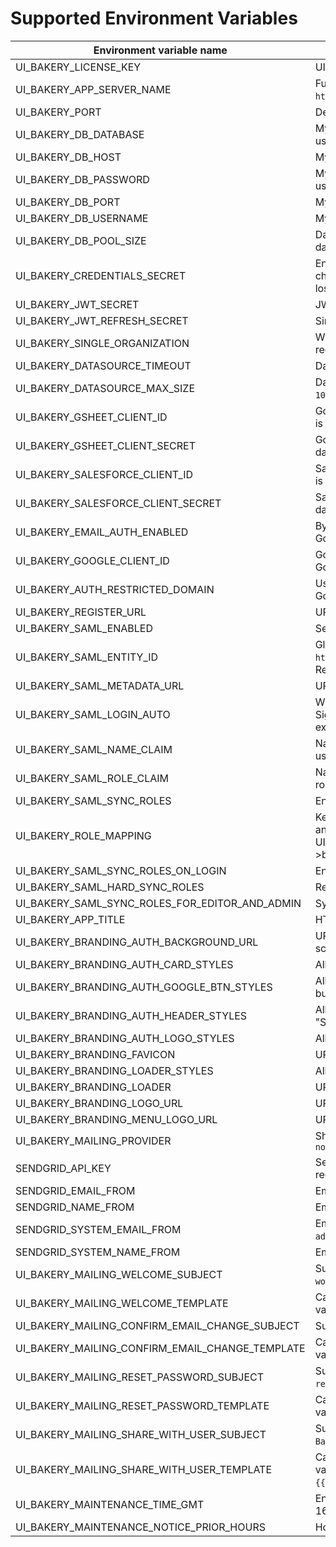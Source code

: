 # Supported Environment Variables
| Environment variable name | Description                                                                                                                                                                                    |
| ------------------------- |------------------------------------------------------------------------------------------------------------------------------------------------------------------------------------------------|
|UI_BAKERY_LICENSE_KEY| UI Bakery licence key. To get your key [contact us](https://uibakery.io/contact-us).                                                                                                           |
|UI_BAKERY_APP_SERVER_NAME| Full domain address where UI Bakery is hosted. For example `https://bakery.mycompany.com`.                                                                                                     |
|UI_BAKERY_PORT| Defines the port UI Bakery is run on.                                                                                                                                                          |
|UI_BAKERY_DB_DATABASE| MySQL database name, must be specified when external database is used.                                                                                                                         |
|UI_BAKERY_DB_HOST| MySQL host name, must be specified when external database is used.                                                                                                                             |
|UI_BAKERY_DB_PASSWORD| MySQL user password, must be specified when external database is used.                                                                                                                         |
|UI_BAKERY_DB_PORT| MySQL port, must be specified when external database is used.                                                                                                                                  |
|UI_BAKERY_DB_USERNAME| MySQL user name, must be specified when external database is used.                                                                                                                             |
|UI_BAKERY_DB_POOL_SIZE| Database connection pool size, can be specified when external database is used. Default value is `100`.                                                                                        |
|UI_BAKERY_CREDENTIALS_SECRET| Encryption key for data source credentials. Must be exactly 32 characters long. Changing this variable on existed instance may lead to losing access to already connected data source.         |
|UI_BAKERY_JWT_SECRET| JWT secret is used to sign user requests to UI Bakery API.                                                                                                                                     |
|UI_BAKERY_JWT_REFRESH_SECRET| Similar to `UI_BAKERY_JWT_SECRET` but for refresh token.                                                                                                                                       |                                                                 |
|UI_BAKERY_SINGLE_ORGANIZATION| When `true`, only one organization can exist. All other attempts to register new one will fail.                                                                                                |
|UI_BAKERY_DATASOURCE_TIMEOUT| Datasource request timeout in milliseconds. Default value is `90000`.                                                                                                                          |
|UI_BAKERY_DATASOURCE_MAX_SIZE| Datasource request maximum response size in bytes. Default value is `102400000`.                                                                                                               |
|UI_BAKERY_GSHEET_CLIENT_ID| Google Sheet API Client Id. Must be provided when GSheet datasource is required.                                                                                                               |
|UI_BAKERY_GSHEET_CLIENT_SECRET| Google Sheet API Client Secret. Must be provided when GSheet datasource is required.                                                                                                           |
|UI_BAKERY_SALESFORCE_CLIENT_ID| Salesforce API Client Id. Must be provided when Salesforce datasource is required.                                                                                                             |
|UI_BAKERY_SALESFORCE_CLIENT_SECRET| Salesforce API Client Secret. Must be provided when Salesforce datasource is required.                                                                                                         |
|UI_BAKERY_EMAIL_AUTH_ENABLED| By default is `true`. Can be set to `false` to allow authentication only with Google or SAML SSO.                                                                                              |
|UI_BAKERY_GOOGLE_CLIENT_ID| Google OAuth Client Id. Must be provided to enable authentication with Google.                                                                                                                 |
|UI_BAKERY_AUTH_RESTRICTED_DOMAIN| Used to restrict which email addresses are allowed to authenticate with Google. For example `mycompany.com`                                                                                    |
|UI_BAKERY_REGISTER_URL| URL for UI Bakery Sign Up page. Default value is `/register`.                                                                                                                                  |
|UI_BAKERY_SAML_ENABLED| Set to `true` to enable SAML authentication.                                                                                                                                                   |
|UI_BAKERY_SAML_ENTITY_ID| Global unique name (Entity ID) for SAML Entity. For example `http://adapplicationregistry.onmicrosoft.com/myorganization/myapp`. Required for SAML athentication.                              |
|UI_BAKERY_SAML_METADATA_URL| URL to SAML metadata XML. Required for SAML athentication.                                                                                                                                     |
|UI_BAKERY_SAML_LOGIN_AUTO| When `true`, SAML authentication flow starts as soon as a user opens Sign In or Sign up page. When `false`, a user must click `Login with SAML` explicitly.                                    |
|UI_BAKERY_SAML_NAME_CLAIM| Name of the custom attribute for SAML that will be used for UI Bakery user name. Default value is `name`.                                                                                      |
|UI_BAKERY_SAML_ROLE_CLAIM| Name of the custom attribute for SAML that will be used for UI Bakery role mapping. Default value is `role`.                                                                                   |
|UI_BAKERY_SAML_SYNC_ROLES| Enable roles syncronization from Identity Server to UI Bakery                                                                                                                                  |
|UI_BAKERY_ROLE_MAPPING| Key pair role mapping where a key is a SAML provider custom claim and value is UI Bakery role name, UI_BAKERY_ROLE_MAPPING=identityRoleName->bakeryRoleName,identityRoleName2->bakeryRoleName2 |
|UI_BAKERY_SAML_SYNC_ROLES_ON_LOGIN| Enable roles sync on login                                                                                                                                                                     |
|UI_BAKERY_SAML_HARD_SYNC_ROLES| Rewrite roles on sync                                                                                                                                                                          |
|UI_BAKERY_SAML_SYNC_ROLES_FOR_EDITOR_AND_ADMIN| Sync roles for admin and editor user roles as well                                                                                                                                             |
|UI_BAKERY_APP_TITLE| HTML `<title/>` tag content. Default value is `UI Bakery`.                                                                                                                                     |
|UI_BAKERY_BRANDING_AUTH_BACKGROUND_URL| URL to image. Allows you to set custom background image for auth screen.                                                                                                                       |
|UI_BAKERY_BRANDING_AUTH_CARD_STYLES| Allows you to set custom CSS styles for card on auth screen.                                                                                                                                   |
|UI_BAKERY_BRANDING_AUTH_GOOGLE_BTN_STYLES| Allows you to set custom CSS styles for "LOGIN WITH GOOGLE" button on auth screen.                                                                                                             |
|UI_BAKERY_BRANDING_AUTH_HEADER_STYLES| Allows you to set custom CSS styles for headers ("Login" and "Signup") on auth screens.                                                                                                        |
|UI_BAKERY_BRANDING_AUTH_LOGO_STYLES| Allows you to set custom CSS styles for logo on auth screens.                                                                                                                                  |
|UI_BAKERY_BRANDING_FAVICON| URL to image. Allows you to set custom favicon.                                                                                                                                                |
|UI_BAKERY_BRANDING_LOADER_STYLES| Allows you to set custom CSS styles for loader                                                                                                                                                 |
|UI_BAKERY_BRANDING_LOADER| URL to image. Allows you to set custom loader image.                                                                                                                                           |
|UI_BAKERY_BRANDING_LOGO_URL| URL to image. Allows you to replace UI Bakery logo.                                                                                                                                            |
|UI_BAKERY_BRANDING_MENU_LOGO_URL| URL to image. Allows you to replace UI Bakery logo in menu.                                                                                                                                    |
|UI_BAKERY_MAILING_PROVIDER| Should be set to `sendgrid` to enable email messages. Defaul value is `noop`                                                                                                                   |
|SENDGRID_API_KEY| SendGrid API key. Required if transactional emails to users are required.                                                                                                                      |
|SENDGRID_EMAIL_FROM| Email sender address. Default value is `admin@uibakery.io`.                                                                                                                                    |
|SENDGRID_NAME_FROM| Email sender name. Default value is `Admin`.                                                                                                                                                   |
|SENDGRID_SYSTEM_EMAIL_FROM| Email sender address for welcome email. Default value is `admin@uibakery.io`.                                                                                                                  |
|SENDGRID_SYSTEM_NAME_FROM| Email sender name for welcome email. Default value is `Admin`.                                                                                                                                 |
|UI_BAKERY_MAILING_WELCOME_SUBJECT| Subject for weclome email. Defaul value is `Welcome to UI Bakery workspace`.                                                                                                                   |
|UI_BAKERY_MAILING_WELCOME_TEMPLATE| Can be HTML string or SendGrid email template ID. Supported variables: `{{userName}}` and `{{userEmail}}`.                                                                                     |
|UI_BAKERY_MAILING_CONFIRM_EMAIL_CHANGE_SUBJECT| Subject for email change email. Defaul value is `Change email request`.                                                                                                                        |
|UI_BAKERY_MAILING_CONFIRM_EMAIL_CHANGE_TEMPLATE| Can be HTML string or SendGrid email template ID. Supported variables: `{{userName}}`, `{{userEmail}}` and `{{changeEmailUrl}}`.                                                               |
|UI_BAKERY_MAILING_RESET_PASSWORD_SUBJECT| Subject for password reset email. Defaul value is `Reset password request`.                                                                                                                    |
|UI_BAKERY_MAILING_RESET_PASSWORD_TEMPLATE| Can be HTML string or SendGrid email template ID. Supported variables: `{{userName}}`, `{{userEmail}}` and `{{resetPasswordUrl}}`.                                                             |
|UI_BAKERY_MAILING_SHARE_WITH_USER_SUBJECT| Subject for inviting user email. Defaul value is `You are invited to UI Bakery workspace`.                                                                                                     |
|UI_BAKERY_MAILING_SHARE_WITH_USER_TEMPLATE| Can be HTML string or SendGrid email template ID. Supported variables: `{{userName}}`, `{{userEmail}}`, `{{organizationUrl}}` and `{{organizationName}}`.                                      |
|UI_BAKERY_MAINTENANCE_TIME_GMT| Enables maintenance mode notice, format - Wed Sep 28 2022 16:08:13 GMT+0100                                      |
|UI_BAKERY_MAINTENANCE_NOTICE_PRIOR_HOURS| How many hours prior to maintenance the notice must be shown                                   |
